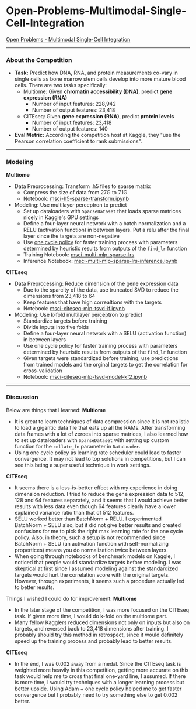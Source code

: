 # Open-Problems-Multimodal-Single-Cell-Integration

[Open Problems - Multimodal Single-Cell Integration](https://www.kaggle.com/competitions/open-problems-multimodal)

---
### About the Competition
- **Task:** Predict how DNA, RNA, and protein measurements co-vary in single cells as bone marrow stem cells develop into more mature blood cells. There are two tasks specifically:
  - Multiome: Given **chromatin accessibility (DNA)**, predict **gene expression (RNA)**
    - Number of input features: 228,942
    - Number of output features: 23,418
  - CITEseq: Given **gene expression (RNA)**, predict **protein levels**
    - Number of input features: 23,418
    - Number of output features: 140
- **Eval Metric:** According the competition host at Kaggle, they "use the Pearson correlation coefficient to rank submissions". 

---
### Modeling
**Multiome**
- Data Preprocessing: Transform .h5 files to sparse matrix
  - Compress the size of data from 27G to 7.1G
  - Notebook: [msci-h5-sparse-transform.ipynb](https://github.com/xulianrenzoku/Open-Problems-Multimodal-Single-Cell-Integration/blob/main/notebooks/msci-h5-sparse-transform.ipynb)
- Modeling: Use multilayer perceptron to predict
  - Set up dataloaders with `SparseDataset` that loads sparse matrices nicely in Kaggle's GPU settings
  - Define a four-layer neural network with a batch normalization and a RELU (activation function) in between layers. Put a relu after the final layer since the targets are non-negative
  - Use [one cycle policy](https://sgugger.github.io/the-1cycle-policy.html) for faster training process with parameters determined by heuristic results from outputs of the `find_lr` function 
  - Training Notebook: [msci-multi-mlp-sparse-lrs](https://github.com/xulianrenzoku/Open-Problems-Multimodal-Single-Cell-Integration/blob/main/notebooks/msci-multi-mlp-sparse-lrs.ipynb)
  - Inference Notebook: [msci-multi-mlp-sparse-lrs-inference.ipynb](https://github.com/xulianrenzoku/Open-Problems-Multimodal-Single-Cell-Integration/blob/main/notebooks/msci-multi-mlp-sparse-lrs-inference.ipynb)

**CITEseq**
- Data Preprocessing: Reduce dimension of the gene expression data
  - Due to the sparcity of the data, use truncated SVD to reduce the dimensions from 23,418 to 64
  - Keep features that have high correaltions with the targets
  - Notebook: [msci-citeseq-mlp-tsvd-if.ipynb](https://github.com/xulianrenzoku/Open-Problems-Multimodal-Single-Cell-Integration/blob/main/notebooks/msci-citeseq-mlp-tsvd-if.ipynb)
- Modeling: Use k-fold multilayer perceptron to predict
  - Standardize targets before training
  - Divide inputs into five folds
  - Define a four-layer neural network with a SELU (activation function) in between layers
  - Use one cycle policy for faster training process with parameters determined by heuristic results from outputs of the `find_lr` function 
  - Given targets were standardized before training, use predictions from trained models and the orginal targets to get the correlation for cross-validation 
  - Notebook: [msci-citeseq-mlp-tsvd-model-kf2.ipynb](https://github.com/xulianrenzoku/Open-Problems-Multimodal-Single-Cell-Integration/blob/main/notebooks/msci-citeseq-mlp-tsvd-model-kf2.ipynb)

---
### Discussion
Below are things that I learned:
**Multiome**
- It is great to learn techniques of data compression since it is not realistic to load a gigantic data file that eats up all the RAMs. After transforming data frames with a lot of zeroes into sparse matrices, I also learned how to set up dataloaders with `SparseDataset` with setting up custom function for the `collate_fn` parameter in `DataLoader`.
- Using one cycle policy as learning rate scheduler could lead to faster convergence. It may not lead to top solutions in competitions, but I can see this being a super useful technique in work settings. 

**CITEseq**
- It seems there is a less-is-better effect with my experience in doing dimension reduction. I tried to reduce the gene expression data to 512, 128 and 64 features separately, and it seems that I would achieve better results with less data even though 64 features clearly have a lower explained variance ratio than that of 512 features.
- SELU worked better than BatchNorm + RELU. I experimented BatchNorm + SELU also, but it did not give better results and created confusions for me to pick the right max learning rate for the one cycle policy. Also, in theory, such a setup is not recommended since BatchNorm + SELU (an activation function with self-normalizing propertices) means you do normalization twice between layers.
- When going through notebooks of benchmark models on Kaggle, I noticed that people would standardize targets before modeling. I was skeptical at first since I assumed modeling against the standardized targets would hurt the correlation score with the original targets. However, through experiments, it seems such a procedure actually led to better results.

Things I wished I could do for improvement:
**Multiome**
- In the later stage of the competition, I was more focused on the CITEseq task. If given more time, I would do k-fold on the multiome part.
- Many fellow Kagglers reduced dimensions not only on inputs but also on targets, and reversed back to 23,418 dimensions after training. I probably should try this method in retrospect, since it would definitely speed up the training process and probably lead to better results. 

**CITEseq**
- In the end, I was 0.002 away from a medal. Since the CITEseq task is weighted more heavily in this competition, getting more accurate on this task would help me to cross that final one-yard line, I assumed. If there is more time, I would try techniques with a longer learning process but better upside. Using Adam + one cycle policy helped me to get faster convergence but I probably need to try something else to get 0.002 better.
